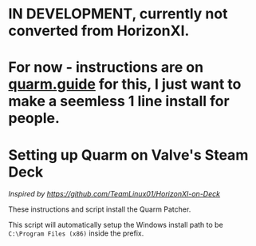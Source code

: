 # IN DEVELOPMENT, currently not converted from HorizonXI.
# For now - instructions are on [quarm.guide](https://quarm.guide/2025/04/23/linux-and-steam-deck-install-guide/) for this, I just want to make a seemless 1 line install for people.

# Setting up Quarm on Valve's Steam Deck
*Inspired by https://github.com/TeamLinux01/HorizonXI-on-Deck*

These instructions and script install the Quarm Patcher.

This script will automatically setup the Windows install path to be `C:\Program Files (x86)` inside the prefix.
